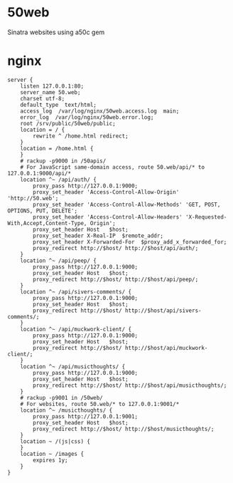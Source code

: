 50web
=====

Sinatra websites using a50c gem


# nginx

    server {
    	listen 127.0.0.1:80;
    	server_name 50.web;
    	charset utf-8;
    	default_type  text/html;
    	access_log  /var/log/nginx/50web.access.log  main;
    	error_log  /var/log/nginx/50web.error.log;
    	root /srv/public/50web/public;
    	location = / {
    		rewrite ^ /home.html redirect;
    	}
    	location = /home.html {
    	}
    	# rackup -p9000 in /50apis/
    	# For JavaScript same-domain access, route 50.web/api/* to 127.0.0.1:9000/api/*
    	location ^~ /api/auth/ {
    		proxy_pass http://127.0.0.1:9000;
    		proxy_set_header 'Access-Control-Allow-Origin' 'http://50.web';
    		proxy_set_header 'Access-Control-Allow-Methods' 'GET, POST, OPTIONS, PUT, DELETE';
    		proxy_set_header 'Access-Control-Allow-Headers' 'X-Requested-With,Accept,Content-Type, Origin';
    		proxy_set_header Host	$host;
    		proxy_set_header X-Real-IP	$remote_addr;
    		proxy_set_header X-Forwarded-For  $proxy_add_x_forwarded_for;
    		proxy_redirect http://$host/ http://$host/api/auth/;
    	}
    	location ^~ /api/peep/ {
    		proxy_pass http://127.0.0.1:9000;
    		proxy_set_header Host	$host;
    		proxy_redirect http://$host/ http://$host/api/peep/;
    	}
    	location ^~ /api/sivers-comments/ {
    		proxy_pass http://127.0.0.1:9000;
    		proxy_set_header Host	$host;
    		proxy_redirect http://$host/ http://$host/api/sivers-comments/;
    	}
    	location ^~ /api/muckwork-client/ {
    		proxy_pass http://127.0.0.1:9000;
    		proxy_set_header Host	$host;
    		proxy_redirect http://$host/ http://$host/api/muckwork-client/;
    	}
    	location ^~ /api/musicthoughts/ {
    		proxy_pass http://127.0.0.1:9000;
    		proxy_set_header Host	$host;
    		proxy_redirect http://$host/ http://$host/api/musicthoughts/;
    	}
    	# rackup -p9001 in /50web/
    	# For websites, route 50.web/* to 127.0.0.1:9001/*
    	location ^~ /musicthoughts/ {
    		proxy_pass http://127.0.0.1:9001;
    		proxy_set_header Host	$host;
    		proxy_redirect http://$host/ http://$host/musicthoughts/;
    	}
    	location ~ /(js|css) {
    	}
    	location ~ /images {
    		expires 1y;
    	}
    }


